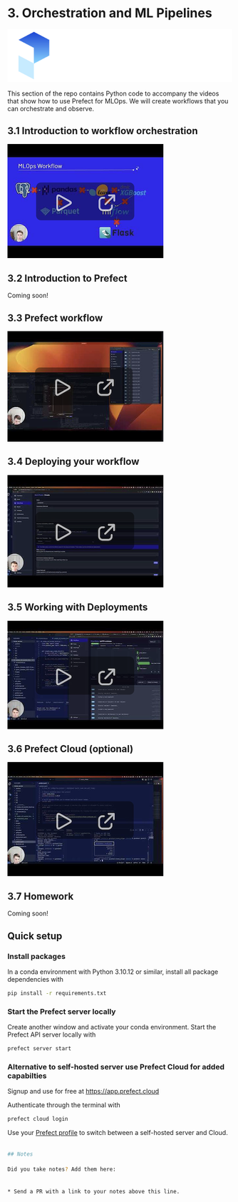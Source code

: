 # 3. Orchestration and ML Pipelines

![Prefect logo](./images/logo.svg)

This section of the repo contains Python code to accompany the videos that show how to use Prefect for MLOps. We will create workflows that you can orchestrate and observe.

## 3.1 Introduction to workflow orchestration

<a href="https://www.youtube.com/watch?v=Cqb7wyaNF08">
  <img src="images/thumbnail-3-01.png" alt="screenshot of video 1">
</a>


## 3.2 Introduction to Prefect

Coming soon!
<!-- <a href="">
  <img src="images/thumbnail-3-02.png"  alt="screenshot of video 2" style="max-width: 200px;">
</a> -->

## 3.3 Prefect workflow

<a href="https://www.youtube.com/watch?v=x3bV8yMKjtc">
  <img src="images/thumbnail-3-03.png"  alt="screenshot of video 3">
</a>

## 3.4 Deploying your workflow

<a href="https://www.youtube.com/watch?v=3YjagezFhOo">
  <img src="images/thumbnail-3-04.png"  alt="screenshot of video 4" >
</a>

## 3.5 Working with Deployments

<a href="https://www.youtube.com/watch?v=jVmaaqs63O8">
  <img src="images/thumbnail-3-05.png" alt="screenshot of video 5" >
</a>

## 3.6 Prefect Cloud (optional)

<a href="https://www.youtube.com/watch?v=y89Ww85EUdo">
  <img src="images/thumbnail-3-06.png" alt="screenshot of video 6" >
</a>

## 3.7 Homework

Coming soon!

## Quick setup

### Install packages

In a conda environment with Python 3.10.12 or similar, install all package dependencies with

```bash
pip install -r requirements.txt
```

### Start the Prefect server locally

Create another window and activate your conda environment. Start the Prefect API server locally with 

```bash
prefect server start
```

### Alternative to self-hosted server use Prefect Cloud for added capabilties

Signup and use for free at https://app.prefect.cloud

Authenticate through the terminal with

```bash
prefect cloud login
```

Use your [Prefect profile](https://docs.prefect.io/latest/concepts/settings/) to switch between a self-hosted server and Cloud.

```bash

## Notes

Did you take notes? Add them here:


* Send a PR with a link to your notes above this line.
